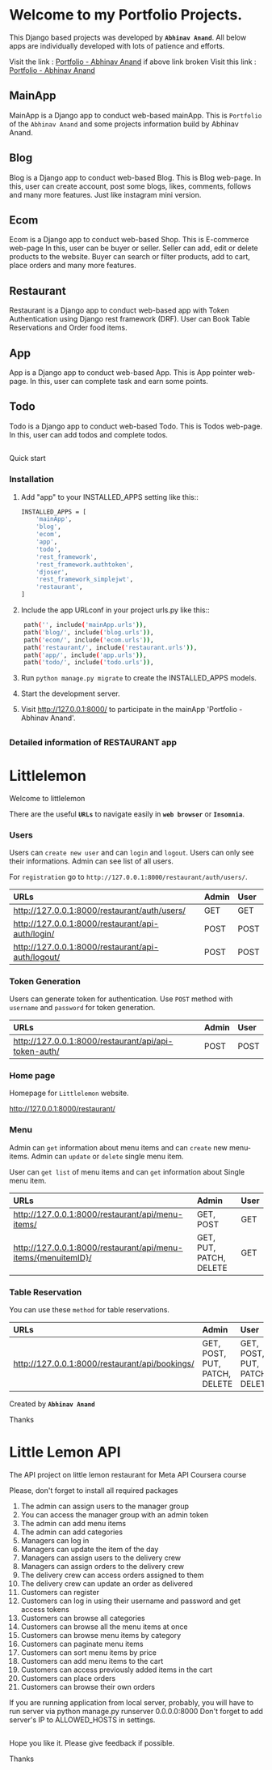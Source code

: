 # Welcome to my Portfolio Projects.
This Django based projects was developed by **`Abhinav Anand`**. All below apps are individually developed with lots of patience and efforts.

Visit the link :  [Portfolio - Abhinav Anand](http://abhinavfu.pythonanywhere.com/)
if above link broken
Visit this link :  [Portfolio - Abhinav Anand](http://abhinav7.pythonanywhere.com/)

## MainApp
MainApp is a Django app to conduct web-based mainApp. This is `Portfolio` of the `Abhinav Anand` and some projects information build by Abhinav Anand.

## Blog
Blog is a Django app to conduct web-based Blog. This is Blog web-page.
In this, user can create account, post some blogs, likes, comments, follows and many more features. Just like instagram mini version.

## Ecom
Ecom is a Django app to conduct web-based Shop. This is E-commerce web-page
In this, user can be buyer or seller. Seller can add, edit or delete products to the website.
Buyer can search or filter products, add to cart, place orders and many more features. 

## Restaurant
Restaurant is a Django app to conduct web-based app with Token Authentication using Django rest framework (DRF).
User can Book Table Reservations and Order food items.

## App
App is a Django app to conduct web-based App. This is App pointer web-page.
In this, user can complete task and earn some points.

## Todo
Todo is a Django app to conduct web-based Todo. This is Todos web-page.
In this, user can add todos and complete todos.

##
Quick start

### Installation
1. Add "app" to your INSTALLED_APPS setting like this::
    ```bash
    INSTALLED_APPS = [
        'mainApp',
        'blog',
        'ecom',
        'app',
        'todo',
        'rest_framework',
        'rest_framework.authtoken',
        'djoser',
        'rest_framework_simplejwt',
        'restaurant',
    ]
    ```
2. Include the app URLconf in your project urls.py like this::
```bash
    path('', include('mainApp.urls')),
    path('blog/', include('blog.urls')),
    path('ecom/', include('ecom.urls')),
    path('restaurant/', include('restaurant.urls')),
    path('app/', include('app.urls')),
    path('todo/', include('todo.urls')),
```

3. Run ``python manage.py migrate`` to create the INSTALLED_APPS models.

4. Start the development server.
    
5. Visit http://127.0.0.1:8000/ to participate in the mainApp 'Portfolio - Abhinav Anand'.

##
### Detailed information of RESTAURANT app
# Littlelemon
Welcome to littlelemon 

There are the useful **`URLs`** to navigate easily in **`web browser`** or **`Insomnia`**.


### Users
Users can `create new user` and can `login` and `logout`.
Users can only see their informations. Admin can see list of all users.

For `registration` go to `http://127.0.0.1:8000/restaurant/auth/users/`.

|URLs|Admin|User|
|:----- |:------|:-------|
|http://127.0.0.1:8000/restaurant/auth/users/|GET|GET|
|http://127.0.0.1:8000/restaurant/api-auth/login/|POST|POST|
|http://127.0.0.1:8000/restaurant/api-auth/logout/|POST|POST|

### Token Generation
Users can generate token for authentication.
Use `POST` method with `username` and `password` for token generation.

|URLs|Admin|User|
|:----- |:------|:-------|
| http://127.0.0.1:8000/restaurant/api/api-token-auth/ | POST | POST |

### Home page
Homepage for `Littlelemon` website.

http://127.0.0.1:8000/restaurant/

### Menu
Admin can `get` information about menu items and can `create` new menu-items. Admin can `update` or `delete` single menu item.

User can `get list` of menu items and can `get` information about Single menu item.

|URLs|Admin|User|
|:----- |:------|:-------|
|http://127.0.0.1:8000/restaurant/api/menu-items/|GET, POST|GET|
|http://127.0.0.1:8000/restaurant/api/menu-items/{menuitemID}/|GET, PUT, PATCH, DELETE|GET|

### Table Reservation
You can use these `method` for table reservations.

|URLs|Admin|User|
|:----- |:------|:-------|
|http://127.0.0.1:8000/restaurant/api/bookings/|GET, POST, PUT, PATCH, DELETE|GET, POST, PUT, PATCH, DELETE|



Created by **`Abhinav Anand`**

Thanks


# Little Lemon API
The API project on little lemon restaurant for Meta API Coursera course

Please, don't forget to install all required packages

1.	The admin can assign users to the manager group
2.	You can access the manager group with an admin token
3.	The admin can add menu items 
4.	The admin can add categories
5.	Managers can log in 
6.	Managers can update the item of the day
7.	Managers can assign users to the delivery crew
8.	Managers can assign orders to the delivery crew
9.	The delivery crew can access orders assigned to them
10.	The delivery crew can update an order as delivered
11.	Customers can register
12.	Customers can log in using their username and password and get access tokens
13.	Customers can browse all categories 
14.	Customers can browse all the menu items at once
15.	Customers can browse menu items by category
16.	Customers can paginate menu items
17.	Customers can sort menu items by price
18.	Customers can add menu items to the cart
19.	Customers can access previously added items in the cart
20.	Customers can place orders
21.	Customers can browse their own orders

If you are running application from local server, probably, you will have to run server via python manage.py runserver 0.0.0.0:8000
Don't forget to add server's IP to ALLOWED_HOSTS in settings.




##
Hope you like it. Please give feedback if possible.

Thanks